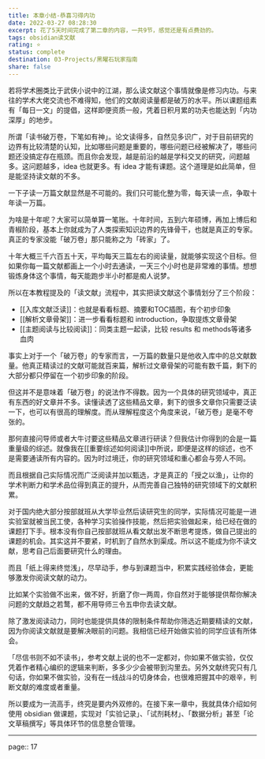 ```yaml
---
title: 本章小结-恭喜习得内功
date: 2022-03-27 08:28:30
excerpt: 花了5天时间完成了第二章的内容，一共9节，感觉还是有点费劲的。
tags: obsidian读文献
rating: ⭐
status: complete
destination: 03-Projects/黑曜石玩家指南
share: false
---
```


若将学术圈类比于武侠小说中的江湖，那么读文献这个事情就像是修习内功。与来往的学术大佬交流也不难得知，他们的文献阅读量都是破万的水平。所以课题组素有「每日一文」的提倡，这样即便资质一般，凭着日积月累的功夫也能达到「内功深厚」的地步。

所谓「读书破万卷，下笔如有神」。论文读得多，自然见多识广，对于目前研究的边界有比较清楚的认知，比如哪些问题是重要的，哪些问题已经被解决了，哪些问题还没搞定存在瓶颈。而且你会发现，越是前沿的越是学科交叉的研究，问题越多。这问题越多，idea 也就更多。有 idea 才能有课题。这个道理是如此简单，但是能坚持读文献的不多。

一下子读一万篇文献显然是不可能的。我们只可能化整为零，每天读一点，争取十年读一万篇。

为啥是十年呢？大家可以简单算一笔账。十年时间，五到六年硕博，再加上博后和青椒阶段，基本上你就成为了人类探索知识边界的先锋骨干，也就是真正的专家。真正的专家没能「破万卷」那只能称之为「砖家」了。

十年大概三千六百五十天，平均每天三篇左右的阅读量，就能够实现这个目标。但如果你每一篇文献都画上一个小时去通读，一天三个小时也是非常难的事情。想想锻炼身体这个事情，每天能跑步半小时都是痴人说梦。

所以在本教程提及的「读文献」流程中，其实把读文献这个事情划分了三个阶段：

- [[入库文献泛读]]：也就是看看标题、摘要和TOC插图，有个初步印象
- [[解析文章骨架]]：进一步看看标题和 introduction，争取提炼文章骨架
- [[主题阅读与比较阅读]]：同类主题一起读，比较 results 和 methods等诸多血肉

事实上对于一个「破万卷」的专家而言，一万篇的数量只是他收入库中的总文献数量。他真正精读过的文献可能就百来篇，解析过文章骨架的可能有数千篇，剩下的大部分都只停留在一个初步印象的阶段。

但这并不是意味着「破万卷」的说法作不得数。因为一个具体的研究领域中，真正有东西的好文章并不多。读懂读透了这些精品文章，剩下的很多文章你只需要泛读一下，也可以有很高的理解度。而从理解程度这个角度来说，「破万卷」是毫不夸张的。

那何直接问导师或者大牛讨要这些精品文章进行研读？但我估计你得到的会是一篇重量级的综述。就像我在[[重要综述如何阅读]]中所说，即便是这样的综述，也不是需要通读所有内容的。因为时过境迁，你的研究领域和重心都会与旁人不同。

而且根据自己实际情况而广泛阅读并加以甄选，才是真正的「授之以渔」，让你的学术判断力和学术品位得到真正的提升，从而完善自己独特的研究领域下的文献积累。

对于国内绝大部分按部就班从大学毕业然后读研究生的同学，实际情况可能是一进实验室就被当民工使，各种学习实验操作技能，然后把实验做起来，给已经在做的课题打下手。根本没有你自己按部就班从看文献出发不断思考提炼，做自己提出的课题的机会。其实这并不要紧，时机到了自然水到渠成。所以这不能成为你不读文献，思考自己后面要研究什么的理由。

而且「纸上得来终觉浅」，尽早动手，参与到课题当中，积累实践经验体会，更能够激发你阅读文献的动力。

比如某个实验做不出来，做不好，折磨了你一两周，你自然对于能够提供帮你解决问题的文献趋之若鹜，都不用导师三令五申你去读文献。

除了激发阅读动力，同时也能提供具体的限制条件帮助你筛选近期要精读的文献，因为你阅读文献就是要解决眼前的问题。我相信已经开始做实验的同学应该有所体会。

「尽信书则不如不读书」，参考文献上说的也不一定都对，你如果不做实验，仅仅凭着作者精心编织的逻辑来判断，多多少少会被带到沟里去。另外文献终究只有几句话，你如果不做实验，没有在一线战斗的切身体会，也很难把握其中的艰辛，判断文献的难度或者重量。

所以要成为一流高手，终究是要内外双修的。在接下来一章中，我就具体介绍如何使用 obsidian 做课题，实现对「实验记录」、「试剂耗材」、「数据分析」甚至「论文草稿撰写」等具体环节的信息整合管理。

---

page:: 17

